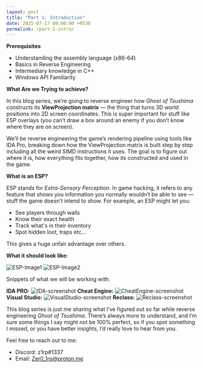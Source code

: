 ```yaml
---
layout: post
title: "Part 1: Introduction"
date: 2025-07-17 00:00:00 +0530
permalink: /part-1-intro/
---
```


**Prerequisites**
- Understanding the assembly language (x86-64)
- Basics in Reverse Engineering
- Intermediary knowledge in C++ 
- Windows API Familiarity

**What Are we Trying to achieve?**

In this blog series, we’re going to reverse engineer how _Ghost of Tsushima_ constructs its **ViewProjection matrix** — the thing that turns 3D world positions into 2D screen coordinates. This is super important for stuff like ESP overlays (you can’t draw a box around an enemy if you don’t know where they are on screen).

We’ll be reverse engineering the game’s rendering pipeline using tools like IDA Pro, breaking down how the ViewProjection matrix is built step by step including all the weird SIMD instructions it uses. The goal is to figure out where it is, how everything fits together, how its constructed and used in the game.

**What is an ESP?**

ESP stands for _Extra-Sensory Perception_. In game hacking, it refers to any feature that shows you information you normally wouldn’t be able to see — stuff the game doesn’t intend to show.
For example, an ESP might let you:
- See players through walls
- Know their exact health
- Track what's in their inventory
- Spot hidden loot, traps etc...

This gives a huge unfair advantage over others.

**What it should look like:**

![ESP-Image1](/ViewProj-Blog/assets/images/GotEsp-1.png)
![ESP-Image2](/ViewProj-Blog/assets/images/GotEsp-2.png)

Snippets of what we will be working with:

**IDA PRO:**
![IDA-screenshot](/ViewProj-Blog/assets/images/ida-view.png)
**Cheat Engine:**
![CheatEngine-screenshot](/ViewProj-Blog/assets/images/CheatEngine-view.png)
**Visual Studio:**
![VisualStudio-screenshot](/ViewProj-Blog/assets/images/VisualStudio-view.png)
**Reclass:**
![Reclass-screenshot](/ViewProj-Blog/assets/images/Reclass-view.png)

This blog series is just me sharing what I’ve figured out so far while reverse engineering _Ghost of Tsushima_. There’s always more to understand, and I’m sure some things I say might not be 100% perfect, so if you spot something I missed, or you have better insights, I’d really love to hear from you.

Feel free to reach out to me:
- Discord: z1rp#1337
- Email:   Zer0_1rp@proton.me  
